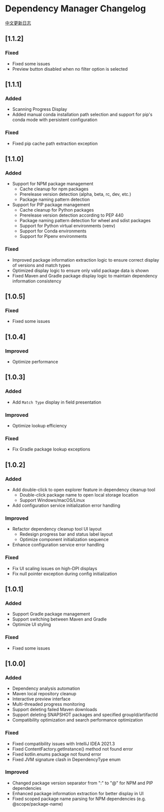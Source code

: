 <!-- Keep a Changelog guide -> https://keepachangelog.com -->

# Dependency Manager Changelog

[中文更新日志](CHANGELOG-CN.md)

## [1.1.2]

### Fixed

- Fixed some issues
- Preview button disabled when no filter option is selected

## [1.1.1]

### Added

- Scanning Progress Display
- Added manual conda installation path selection and support for pip's conda mode with persistent configuration

### Fixed

- Fixed pip cache path extraction exception

## [1.1.0]

### Added

- Support for NPM package management
  - Cache cleanup for npm packages
  - Prerelease version detection (alpha, beta, rc, dev, etc.)
  - Package naming pattern detection
- Support for PIP package management
  - Cache cleanup for Python packages
  - Prerelease version detection according to PEP 440
  - Package naming pattern detection for wheel and sdist packages
  - Support for Python virtual environments (venv)
  - Support for Conda environments
  - Support for Pipenv environments

### Fixed

- Improved package information extraction logic to ensure correct display of versions and match types
- Optimized display logic to ensure only valid package data is shown
- Fixed Maven and Gradle package display logic to maintain dependency information consistency

## [1.0.5]

### Fixed

- Fixed some issues

## [1.0.4]

### Improved

- Optimize performance

## [1.0.3]

### Added
- Add `Match Type` display in field presentation

### Improved
- Optimize lookup efficiency

### Fixed
- Fix Gradle package lookup exceptions

## [1.0.2]

### Added
- Add double-click to open explorer feature in dependency cleanup tool
  - Double-click package name to open local storage location
  - Support Windows/macOS/Linux
- Add configuration service initialization error handling

### Improved
- Refactor dependency cleanup tool UI layout
  - Redesign progress bar and status label layout
  - Optimize component initialization sequence
- Enhance configuration service error handling

### Fixed
- Fix UI scaling issues on high-DPI displays
- Fix null pointer exception during config initialization


## [1.0.1]

### Added

- Support Gradle package management
- Support switching between Maven and Gradle
- Optimize UI styling

### Fixed

- Fixed some issues

## [1.0.0]

### Added

- Dependency analysis automation
- Maven local repository cleanup
- Interactive preview interface
- Multi-threaded progress monitoring
- Support deleting failed Maven downloads  
- Support deleting SNAPSHOT packages and specified groupId/artifactId 
- Compatibility optimization and search performance optimization

### Fixed

- Fixed compatibility issues with IntelliJ IDEA 2021.3
- Fixed ContentFactory.getInstance() method not found error
- Fixed kotlin.enums package not found error
- Fixed JVM signature clash in DependencyType enum

### Improved

- Changed package version separator from ":" to "@" for NPM and PIP dependencies
- Enhanced package information extraction for better display in UI
- Fixed scoped package name parsing for NPM dependencies (e.g. @scope/package-name)

